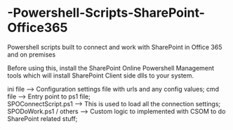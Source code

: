 # -Powershell-Scripts-SharePoint-Office365
Powershell scripts built to connect and work with SharePoint in Office 365 and on premises

Before using this, install the SharePoint Online Powershell Management tools which will install SharePoint Client side dlls to your system.

ini file --> Configuration settings file with urls and any config values;  cmd file --> Entry point to ps1 file;  
SPOConnectScript.ps1   --> This is used to load all the connection settings;  SPODoWork.ps1 / others --> Custom logic to implemented with CSOM to do SharePoint related stuff;



